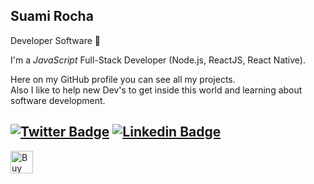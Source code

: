 ## Suami Rocha

Developer Software 💜

I'm a _JavaScript_ Full-Stack Developer (Node.js, ReactJS, React Native).<br/>

Here on my GitHub profile you can see all my projects.  
Also I like to help new Dev's to get inside this world and learning about software development.

<a href="https://twitter.com/suamirochadev"><img alt="Twitter Badge" src="https://img.shields.io/badge/-@suamirochadev-6633cc?style=flat-square&labelColor=6633cc&logo=twitter&logoColor=white&link=https://twitter.com/suamirochadev"/></a>
<a href="https://www.linkedin.com/in/suamirochadev/"><img alt="Linkedin Badge" src="https://img.shields.io/badge/-Suami%20Rocha-6633cc?style=flat-square&logo=Linkedin&logoColor=white&link=https://www.linkedin.com/in/suamirochadev/"/></a>
--
<a href='https://ko-fi.com/Y8Y1JJRAR' target='_blank'><img height='26' style='border:0px;height:36px;' src='https://storage.ko-fi.com/cdn/kofi5.png?v=3' border='0' alt='Buy Me a Coffee at ko-fi.com' /></a>
